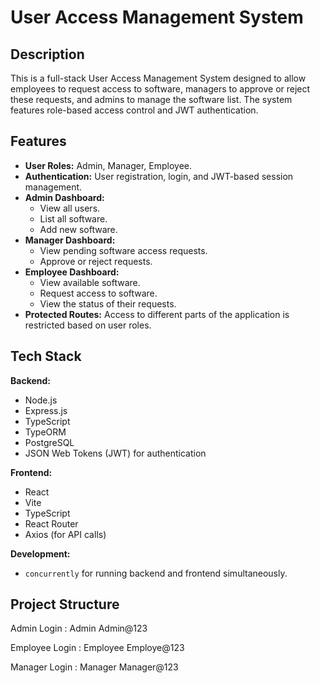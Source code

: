 # User Access Management System

## Description

This is a full-stack User Access Management System designed to allow employees to request access to software, managers to approve or reject these requests, and admins to manage the software list. The system features role-based access control and JWT authentication.

## Features

*   **User Roles:** Admin, Manager, Employee.
*   **Authentication:** User registration, login, and JWT-based session management.
*   **Admin Dashboard:**
    *   View all users.
    *   List all software.
    *   Add new software.
*   **Manager Dashboard:**
    *   View pending software access requests.
    *   Approve or reject requests.
*   **Employee Dashboard:**
    *   View available software.
    *   Request access to software.
    *   View the status of their requests.
*   **Protected Routes:** Access to different parts of the application is restricted based on user roles.

## Tech Stack

**Backend:**
*   Node.js
*   Express.js
*   TypeScript
*   TypeORM
*   PostgreSQL
*   JSON Web Tokens (JWT) for authentication

**Frontend:**
*   React
*   Vite
*   TypeScript
*   React Router
*   Axios (for API calls)

**Development:**
*   `concurrently` for running backend and frontend simultaneously.

## Project Structure
Admin Login : Admin
              Admin@123

Employee Login : Employee
                 Employe@123

Manager Login : Manager
                Manager@123